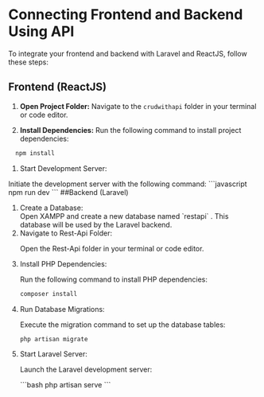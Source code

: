 # Connecting Frontend and Backend Using API

To integrate your frontend and backend with Laravel and ReactJS, follow these steps:

## Frontend (ReactJS)

1. **Open Project Folder:**
Navigate to the `crudwithapi` folder in your terminal or code editor.

2. **Install Dependencies:**
Run the following command to install project dependencies:
```bash
  npm install
```
<ol>
<li>Start Development Server:</li>
</ol>
Initiate the development server with the following command: 
```javascript
npm run dev
```
##Backend (Laravel)
<ol>
<li>Create a Database:</li>
Open XAMPP and create a new database named `restapi` . This database will be used by the Laravel backend.
<li>Navigate to Rest-Api Folder:</li>
<p>Open the Rest-Api folder in your terminal or code editor.</p>
<li>Install PHP Dependencies:</li>
<p>Run the following command to install PHP dependencies:</p>

```bash
composer install
```
  
<li>Run Database Migrations:</li>
<p>Execute the migration command to set up the database tables:</p>

```bash
php artisan migrate 
```
<li>Start Laravel Server:</li>
<p>Launch the Laravel development server:</p>
```bash
php artisan serve
```
</ol>
